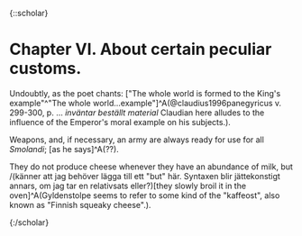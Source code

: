 {::scholar}

# Chapter VI. About certain peculiar customs.

Undoubtly, as the poet chants: ["The whole world is formed to the King's example"^"The whole world...example"]^A(@claudius1996panegyricus v. 299-300,  p. ... *inväntar beställt material* Claudian here alludes to the influence of the Emperor's moral example on his subjects.). 

Weapons, and, if necessary, an army are always ready for use for all *Smolandi*; [as he says]^A(??). 

They do not produce cheese whenever they have an abundance of milk, but /(känner att jag behöver lägga till ett "but" här. Syntaxen blir jättekonstigt annars, om jag tar en relativsats eller?\)[they slowly broil it in the oven]^A(Gyldenstolpe seems to refer to some kind of the "kaffeost", also known as "Finnish squeaky cheese".). 

{:/scholar}
